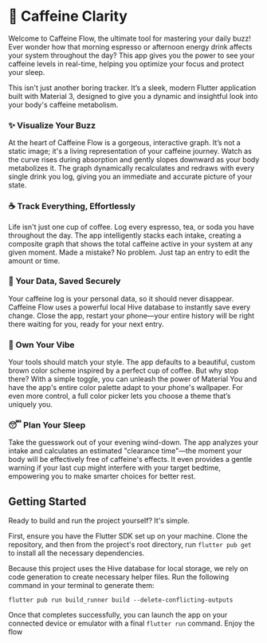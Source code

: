 # 🚀 Caffeine Clarity

Welcome to Caffeine Flow, the ultimate tool for mastering your daily buzz! Ever wonder how that morning espresso or afternoon energy drink affects your system throughout the day? This app gives you the power to see your caffeine levels in real-time, helping you optimize your focus and protect your sleep.

This isn't just another boring tracker. It’s a sleek, modern Flutter application built with Material 3, designed to give you a dynamic and insightful look into your body's caffeine metabolism.

### ✨ Visualize Your Buzz

At the heart of Caffeine Flow is a gorgeous, interactive graph. It’s not a static image; it's a living representation of your caffeine journey. Watch as the curve rises during absorption and gently slopes downward as your body metabolizes it. The graph dynamically recalculates and redraws with every single drink you log, giving you an immediate and accurate picture of your state.

### ☕ Track Everything, Effortlessly

Life isn't just one cup of coffee. Log every espresso, tea, or soda you have throughout the day. The app intelligently stacks each intake, creating a composite graph that shows the total caffeine active in your system at any given moment. Made a mistake? No problem. Just tap an entry to edit the amount or time.

### 💾 Your Data, Saved Securely

Your caffeine log is your personal data, so it should never disappear. Caffeine Flow uses a powerful local Hive database to instantly save every change. Close the app, restart your phone—your entire history will be right there waiting for you, ready for your next entry.

### 🎨 Own Your Vibe

Your tools should match your style. The app defaults to a beautiful, custom brown color scheme inspired by a perfect cup of coffee. But why stop there? With a simple toggle, you can unleash the power of Material You and have the app's entire color palette adapt to your phone's wallpaper. For even more control, a full color picker lets you choose a theme that’s uniquely you.

### 😴 Plan Your Sleep

Take the guesswork out of your evening wind-down. The app analyzes your intake and calculates an estimated "clearance time"—the moment your body will be effectively free of caffeine's effects. It even provides a gentle warning if your last cup might interfere with your target bedtime, empowering you to make smarter choices for better rest.

## Getting Started

Ready to build and run the project yourself? It's simple.

First, ensure you have the Flutter SDK set up on your machine. Clone the repository, and then from the project's root directory, run `flutter pub get` to install all the necessary dependencies.

Because this project uses the Hive database for local storage, we rely on code generation to create necessary helper files. Run the following command in your terminal to generate them:

`flutter pub run build_runner build --delete-conflicting-outputs`

Once that completes successfully, you can launch the app on your connected device or emulator with a final `flutter run` command. Enjoy the flow
